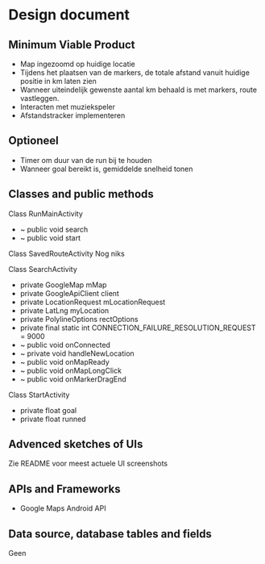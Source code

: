 # Design document

## Minimum Viable Product
* Map ingezoomd op huidige locatie
* Tijdens het plaatsen van de markers, de totale afstand vanuit huidige positie in km laten zien
* Wanneer uiteindelijk gewenste aantal km behaald is met markers, route vastleggen.
* Interacten met muziekspeler
* Afstandstracker implementeren

## Optioneel
* Timer om duur van de run bij te houden
* Wanneer goal bereikt is, gemiddelde snelheid tonen

## Classes and public methods
Class RunMainActivity
* ~ public void search
* ~ public void start

Class SavedRouteActivity
Nog niks

Class SearchActivity
* private GoogleMap mMap
* private GoogleApiClient client
* private LocationRequest mLocationRequest
* private LatLng myLocation
* private PolylineOptions rectOptions
* private final static int CONNECTION_FAILURE_RESOLUTION_REQUEST = 9000
* ~ public void onConnected
* ~ private void handleNewLocation
* ~ public void onMapReady
* ~ public void onMapLongClick
* ~ public void onMarkerDragEnd

Class StartActivity
* private float goal
* private float runned

## Advenced sketches of UIs
Zie README voor meest actuele UI screenshots
## APIs and Frameworks
* Google Maps Android API

## Data source, database tables and fields
Geen
